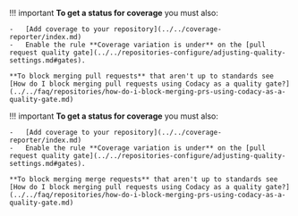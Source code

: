 <!--start-->
!!! important
    **To get a status for coverage** you must also:

    -   [Add coverage to your repository](../../coverage-reporter/index.md)
    -   Enable the rule **Coverage variation is under** on the [pull request quality gate](../../repositories-configure/adjusting-quality-settings.md#gates).

    **To block merging pull requests** that aren't up to standards see [How do I block merging pull requests using Codacy as a quality gate?](../../faq/repositories/how-do-i-block-merging-prs-using-codacy-as-a-quality-gate.md)
<!--end-->

<!--NOTE
    GitLab must mention "merge requests" instead of "pull requests"-->
<!--start-gitlab-->
!!! important
    **To get a status for coverage** you must also:

    -   [Add coverage to your repository](../../coverage-reporter/index.md)
    -   Enable the rule **Coverage variation is under** on the [pull request quality gate](../../repositories-configure/adjusting-quality-settings.md#gates).

    **To block merging merge requests** that aren't up to standards see [How do I block merging pull requests using Codacy as a quality gate?](../../faq/repositories/how-do-i-block-merging-prs-using-codacy-as-a-quality-gate.md)
<!--end-gitlab-->
